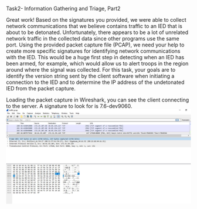 Task2- Information Gathering and Triage, Part2

Great work! Based on the signatures you provided, we were able to collect network communications that we believe contains traffic to an IED that is about to be detonated. Unfortunately, there appears to be a lot of unrelated network traffic in the collected data since other programs use the same port. Using the provided packet capture file (PCAP), we need your help to create more specific signatures for identifying network communications with the IED. This would be a huge first step in detecting when an IED has been armed, for example, which would allow us to alert troops in the region around where the signal was collected. For this task, your goals are to identify the version string sent by the client software when initiating a connection to the IED and to determine the IP address of the undetonated IED from the packet capture.

Loading the packet capture in Wireshark, you can see the client connecting to the server. A signature to look for is 7.6-dev9060.
![Here](Capture.JPG)

